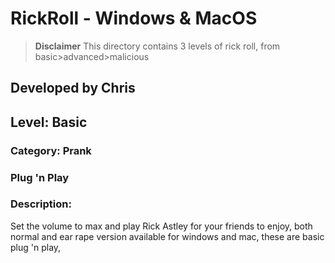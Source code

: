 # RickRoll - Windows & MacOS
> **Disclaimer** This directory contains 3 levels of rick roll, from basic>advanced>malicious
## Developed by Chris



## Level: Basic
### Category: Prank
### Plug 'n Play
### Description:
Set the volume to max and play Rick Astley for your friends to enjoy, both normal and ear rape version available for windows and mac, these are basic plug 'n play, 
